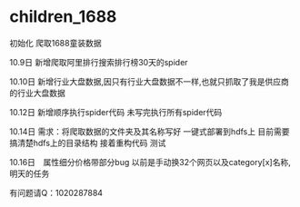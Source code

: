 # children_1688
初始化
爬取1688童装数据

10.9日 新增爬取阿里排行搜索排行榜30天的spider

10.10日 新增行业大盘数据,因只有行业大盘数据不一样,也就只抓取了我是供应商的行业大盘数据

10.12日 新增顺序执行spider代码 未写完执行所有spider代码

10.14日 
需求：将爬取数据的文件夹及其名称写好 一键式部署到hdfs上
目前需要搞清楚hdfs上的目录结构
接着重构代码
测试

10.16日　属性细分价格带部分bug 以前是手动换32个网页以及category[x]名称,　明天的任务


有问题请Q：1020287884
